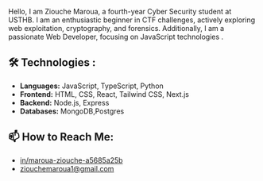 Hello, I am Ziouche Maroua, a fourth-year Cyber Security student at USTHB. I am an enthusiastic beginner in CTF challenges, actively exploring web exploitation, cryptography, and forensics. Additionally, I am a passionate Web Developer, focusing on JavaScript technologies .


## 🛠️ Technologies :
- **Languages:**  JavaScript, TypeScript, Python
- **Frontend:** HTML, CSS, React, Tailwind CSS, Next.js
- **Backend:** Node.js, Express
- **Databases:** MongoDB,Postgres





## 📫 How to Reach Me:
- [in/maroua-ziouche-a5685a25b](https://www.linkedin.com/in/maroua-ziouche-a5685a25b/)
- ziouchemaroua1@gmail.com



